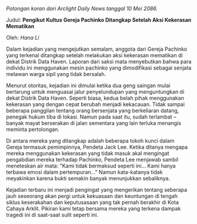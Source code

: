 _Potongan koran dari Arclight Daily News tanggal 10 Mei 2086._

Judul: **Pengikut Kultus Gereja Pachinko Ditangkap Setelah Aksi Kekerasan Mematikan**

Oleh: _Hana Li_

Dalam kejadian yang mengejutkan semalam, anggota dari Gereja Pachinko yang terkenal ditangkap setelah melakukan aksi kekerasan mematikan di dekat Distrik Data Haven. Laporan dari saksi mata menyebutkan bahwa para individu ini menggunakan mesin pachinko yang dimodifikasi sebagai senjata melawan warga sipil yang tidak bersalah.

Menurut otoritas, kejadian ini dimulai ketika dua geng saingan mulai bertarung untuk menguasai jalur penyelundupan yang menguntungkan di dekat Distrik Data Haven. Seperti biasa, kedua belah pihak menggunakan kekerasan yang dengan cepat berubah menjadi kekacauan. Tidak sampai beberapa panggilan tentang orang bersenjata yang berkeliaran datang, penegak hukum tiba di lokasi. Namun pada saat itu, sudah terlambat – banyak mayat berserakan di jalan sementara yang lain terluka menangis meminta pertolongan.

Di antara mereka yang ditangkap adalah beberapa tokoh kunci dalam Gereja termasuk pemimpinnya, Pendeta Jack Lee. Ketika ditanya mengapa mereka menggunakan kekerasan yang tidak masuk akal mengingat pengabdian mereka terhadap Pachinko, Pendeta Lee menjawab sambil meneteskan air mata: "Kami tidak bermaksud seperti ini... Kami hanya terbawa emosi dalam pertempuran..." Namun kata-katanya tidak meyakinkan karena bukti semakin banyak menunjukkan sebaliknya.

Kejadian terbaru ini menjadi pengingat yang mengerikan tentang seberapa jauh seseorang akan pergi untuk kekuasaan dan keuntungan di tengah siklus keserakahan dan keputusasaan yang tak pernah berakhir di Kota Cahaya Arklit. Pikiran kami tetap bersama mereka yang terkena dampak tragedi ini di saat-saat sulit seperti ini.
